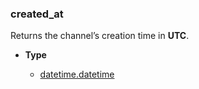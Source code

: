 ### created_at [](https://discordpy.readthedocs.io/en/v1.7.3/api.html#discord.abc.GuildChannel.created_at)

Returns the channel’s creation time in **UTC**.

- **Type**

	- [datetime.datetime](https://docs.python.org/3/library/datetime.html#datetime.datetime "(in Python v3.9)")